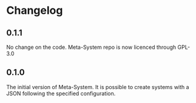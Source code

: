 # Changelog
## 0.1.1
No change on the code. Meta-System repo is now licenced through GPL-3.0

## 0.1.0
The initial version of Meta-System.
It is possible to create systems with a JSON following the specified configuration.
